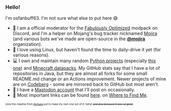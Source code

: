 ### Hello!
I'm osfanbuff63. I'm not sure what else to put here 😅

- :telescope: I am a official moderator for the [Fabulously Optimized](https://discord.gg/yxaXtaQqdB) modpack on Discord, and I'm a helper on Mojang's bug tracker nicknamed [Mojira](https://bugs.mojang.com) (and various bots we've made are open-source in the [**@mojira**](https://github.com/mojira) organization).
- :penguin: I love using Linux, but haven't found the time to daily-drive it yet (for various reasons).
- :computer: I own and maintain many random [Python projects](https://github.com/osfanbuff63?tab=repositories&language=python) (especially [this one](https://github.com/Fabulously-Optimized/vanilla-installer)) and [Minecraft datapacks](https://github.com/osfanbuff63?tab=repositories&language=mcfunction). My GitHub stats say that I have a lot of repositories in Java, but they are almost all forks for some small README.md change or an Actions improvement. Newer projects of mine are on [Codeberg](https://codeberg.org/osfanbuff63) - some are mirrored back to GitHub but most aren't.
- :elephant: I have a [Mastodon account](https://blobfox.coffee/@osfanbuff63) that I'll post on occasionally.
- :link: Most important links can be found [here](https://wheretofind.me/@osfanbuff63). on [Where to Find Me](https://wheretofind.me).

<sup><sup><sup>stole this readme from [Kichura](https://github.com/Kichura) just to make my own one out of it. hehe! <s>and also because it was so good</s></sup></sup></sup>
